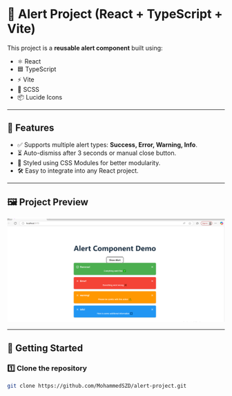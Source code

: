 # 🚀 Alert Project (React + TypeScript + Vite)

This project is a **reusable alert component** built using:
- ⚛️ React
- 🟦 TypeScript
- ⚡ Vite
- 🎨 SCSS
- 📦 Lucide Icons

---

## 📂 Features
- ✅ Supports multiple alert types: **Success, Error, Warning, Info**.
- ⏳ Auto-dismiss after 3 seconds or manual close button.
- 🎨 Styled using CSS Modules for better modularity.
- 🛠️ Easy to integrate into any React project.

---

## 🖼️ Project Preview

![Alert Demo](./demo.png)

---

## 🔧 Getting Started

### 1️⃣ Clone the repository
```bash
git clone https://github.com/MohammedSZD/alert-project.git

